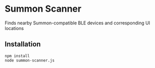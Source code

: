 # Summon Scanner
Finds nearby Summon-compatible BLE devices and corresponding UI locations

Installation
------------

```
npm install
node summon-scanner.js
```
